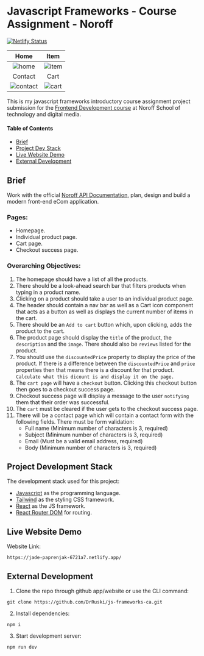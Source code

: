 # Javascript Frameworks - Course Assignment - Noroff

[![Netlify Status](https://api.netlify.com/api/v1/badges/19f54333-afec-4702-8c9b-bf76c74ca9b3/deploy-status)](https://app.netlify.com/sites/jade-paprenjak-6721a7/deploys)

|                                                 Home                                                 |                                               Item                                                |
| :--------------------------------------------------------------------------------------------------: | :--------------------------------------------------------------------------------------------------: |
| ![home](https://github.com/DrRuski/js-frameworks-ca/assets/96174153/1f9d2868-cce3-47c6-86a6-70596516e23e)  |  ![item](https://github.com/DrRuski/js-frameworks-ca/assets/96174153/4b4afd34-6b52-4d9b-b24c-cebbe98cc44f)  |
|                                             Contact                                             |                                           Cart                                           |
|  ![contact](https://github.com/DrRuski/js-frameworks-ca/assets/96174153/2ef772d2-1392-4cc1-8b7c-cc14bba8480e)  |  ![cart](https://github.com/DrRuski/js-frameworks-ca/assets/96174153/734a8d4a-dd86-4892-ad64-19d683a02d10)  |

This is my javascript frameworks introductory course assignment project submission for the [Frontend Development course](https://www.noroff.no/en/studies/vocational-school/front-end-development) at Noroff School of technology and digital media.

#### Table of Contents

- [Brief](#brief)
- [Project Dev Stack](#project-development-stack)
- [Live Website Demo](#live-website-demo)
- [External Development](#external-development)

## Brief

<a name="brief"></a>
Work with the official [Noroff API Documentation](https://docs.noroff.dev/), plan, design and build a modern front-end eCom application.

### Pages:

- Homepage.
- Individual product page.
- Cart page.
- Checkout success page.

### Overarching Objectives:

1. The homepage should have a list of all the products.
2. There should be a look-ahead search bar that filters products when typing in a product name.
3. Clicking on a product should take a user to an individual product page.
4. The header should contain a nav bar as well as a Cart icon component that acts as a button as well as displays the current number of items in the cart.
5. There should be an `Add to cart` button which, upon clicking, adds the product to the cart.
6. The product page should display the `title` of the product, the `description` and the `image`. There should also be `reviews` listed for the product.
7. You should use the `discountedPrice` property to display the price of the product. If there is a difference between the `discountedPrice` and `price` properties then that means there is a discount for that product. `Calculate what this dicount is and display it on the page.`
8. The `cart page` will have a `checkout` button. Clicking this checkout button then goes to a checkout success page.
9. Checkout success page will display a message to the user `notifying` them that their order was successful.
10. The `cart` must be cleared if the user gets to the checkout success page.
11. There will be a contact page which will contain a contact form with the following fields. There must be form validation:
    - Full name (Minimum number of characters is 3, required)
    - Subject (Minimum number of characters is 3, required)
    - Email (Must be a valid email address, required)
    - Body (Minimum number of characters is 3, required)


## Project Development Stack

<a name="project-development-stack"></a>
The development stack used for this project:

- [Javascript](https://www.javascript.com/) as the programming language.
- [Tailwind](https://tailwindcss.com/) as the styling CSS framework.
- [React](https://react.dev/) as the JS framework.
- [React Router DOM](https://reactrouter.com/en/main) for routing.

## Live Website Demo

<a name="live-website-demo"></a>

Website Link:

```
https://jade-paprenjak-6721a7.netlify.app/
```

## External Development

<a name="external-development"></a>

1. Clone the repo through github app/website or use the CLI command:

```
git clone https://github.com/DrRuski/js-frameworks-ca.git
```

2. Install dependencies:

```
npm i
```

3. Start development server:

```
npm run dev
```
